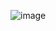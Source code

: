 ![image](https://user-images.githubusercontent.com/122611919/230462593-eba8f178-9657-4b96-883d-cfe300209b42.png)
